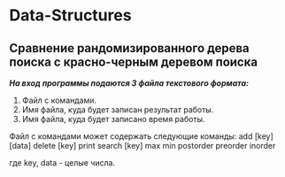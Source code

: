 # Data-Structures

Сравнение рандомизированного дерева поиска с красно-черным деревом поиска
-----------------------------------
***На вход программы подаются 3 файла текстового формата:***
1. Файл с командами.
2. Имя файла, куда будет записан результат работы.
3. Имя файла, куда будет записано время работы.

Файл с командами может содержать следующие команды:
add [key] [data]
delete [key]
print
search [key]
max
min
postorder
preorder
inorder

где key, data - целые числа. 
